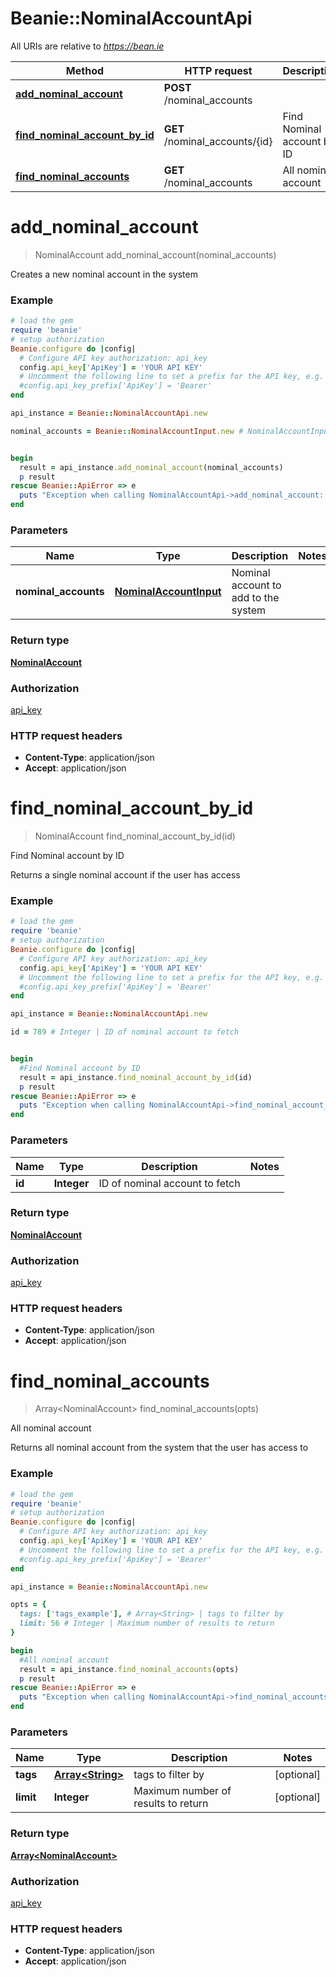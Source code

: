 # Beanie::NominalAccountApi

All URIs are relative to *https://bean.ie*

Method | HTTP request | Description
------------- | ------------- | -------------
[**add_nominal_account**](NominalAccountApi.md#add_nominal_account) | **POST** /nominal_accounts | 
[**find_nominal_account_by_id**](NominalAccountApi.md#find_nominal_account_by_id) | **GET** /nominal_accounts/{id} | Find Nominal account by ID
[**find_nominal_accounts**](NominalAccountApi.md#find_nominal_accounts) | **GET** /nominal_accounts | All nominal account


# **add_nominal_account**
> NominalAccount add_nominal_account(nominal_accounts)



Creates a new nominal account in the system

### Example
```ruby
# load the gem
require 'beanie'
# setup authorization
Beanie.configure do |config|
  # Configure API key authorization: api_key
  config.api_key['ApiKey'] = 'YOUR API KEY'
  # Uncomment the following line to set a prefix for the API key, e.g. 'Bearer' (defaults to nil)
  #config.api_key_prefix['ApiKey'] = 'Bearer'
end

api_instance = Beanie::NominalAccountApi.new

nominal_accounts = Beanie::NominalAccountInput.new # NominalAccountInput | Nominal account to add to the system


begin
  result = api_instance.add_nominal_account(nominal_accounts)
  p result
rescue Beanie::ApiError => e
  puts "Exception when calling NominalAccountApi->add_nominal_account: #{e}"
end
```

### Parameters

Name | Type | Description  | Notes
------------- | ------------- | ------------- | -------------
 **nominal_accounts** | [**NominalAccountInput**](NominalAccountInput.md)| Nominal account to add to the system | 

### Return type

[**NominalAccount**](NominalAccount.md)

### Authorization

[api_key](../README.md#api_key)

### HTTP request headers

 - **Content-Type**: application/json
 - **Accept**: application/json



# **find_nominal_account_by_id**
> NominalAccount find_nominal_account_by_id(id)

Find Nominal account by ID

Returns a single nominal account if the user has access

### Example
```ruby
# load the gem
require 'beanie'
# setup authorization
Beanie.configure do |config|
  # Configure API key authorization: api_key
  config.api_key['ApiKey'] = 'YOUR API KEY'
  # Uncomment the following line to set a prefix for the API key, e.g. 'Bearer' (defaults to nil)
  #config.api_key_prefix['ApiKey'] = 'Bearer'
end

api_instance = Beanie::NominalAccountApi.new

id = 789 # Integer | ID of nominal account to fetch


begin
  #Find Nominal account by ID
  result = api_instance.find_nominal_account_by_id(id)
  p result
rescue Beanie::ApiError => e
  puts "Exception when calling NominalAccountApi->find_nominal_account_by_id: #{e}"
end
```

### Parameters

Name | Type | Description  | Notes
------------- | ------------- | ------------- | -------------
 **id** | **Integer**| ID of nominal account to fetch | 

### Return type

[**NominalAccount**](NominalAccount.md)

### Authorization

[api_key](../README.md#api_key)

### HTTP request headers

 - **Content-Type**: application/json
 - **Accept**: application/json



# **find_nominal_accounts**
> Array&lt;NominalAccount&gt; find_nominal_accounts(opts)

All nominal account

Returns all nominal account from the system that the user has access to

### Example
```ruby
# load the gem
require 'beanie'
# setup authorization
Beanie.configure do |config|
  # Configure API key authorization: api_key
  config.api_key['ApiKey'] = 'YOUR API KEY'
  # Uncomment the following line to set a prefix for the API key, e.g. 'Bearer' (defaults to nil)
  #config.api_key_prefix['ApiKey'] = 'Bearer'
end

api_instance = Beanie::NominalAccountApi.new

opts = { 
  tags: ['tags_example'], # Array<String> | tags to filter by
  limit: 56 # Integer | Maximum number of results to return
}

begin
  #All nominal account
  result = api_instance.find_nominal_accounts(opts)
  p result
rescue Beanie::ApiError => e
  puts "Exception when calling NominalAccountApi->find_nominal_accounts: #{e}"
end
```

### Parameters

Name | Type | Description  | Notes
------------- | ------------- | ------------- | -------------
 **tags** | [**Array&lt;String&gt;**](String.md)| tags to filter by | [optional] 
 **limit** | **Integer**| Maximum number of results to return | [optional] 

### Return type

[**Array&lt;NominalAccount&gt;**](NominalAccount.md)

### Authorization

[api_key](../README.md#api_key)

### HTTP request headers

 - **Content-Type**: application/json
 - **Accept**: application/json



